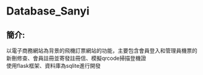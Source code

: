 # Database_Sanyi
## 簡介:
以電子商務網站為背景的飛機訂票網站的功能，主要包含會員登入和管理員機票的新刪修查、會員註冊並寄發註冊信、模擬qrcode掃描登機證<br>
使用flask框架、資料庫為sqlite進行開發
